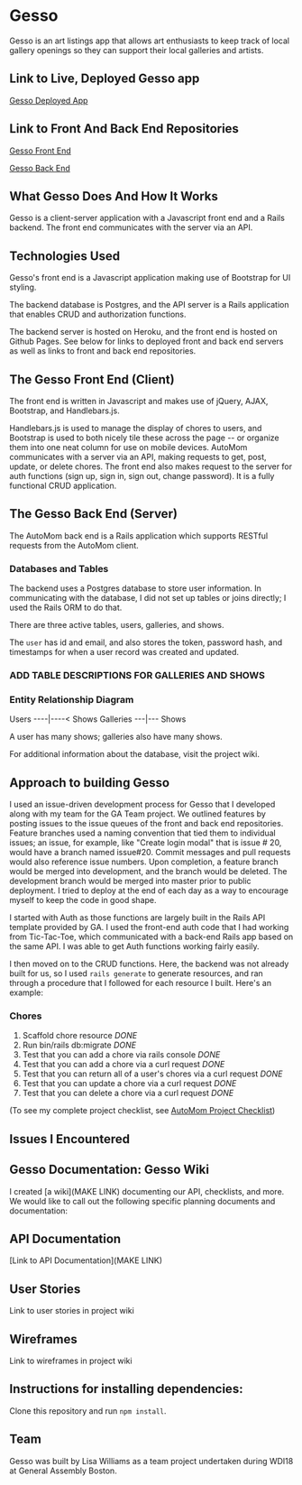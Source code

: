 # Gesso

Gesso is an art listings app that allows art enthusiasts to keep track of
local gallery openings so they can support their local galleries and artists.


## Link to Live, Deployed Gesso app

[Gesso Deployed App](https://lisawilliams.github.io/gesso/)

## Link to Front And Back End Repositories

[Gesso Front End](https://github.com/lisawilliams/gesso)

[Gesso Back End](https://github.com/lisawilliams/gesso-api)

## What Gesso Does And How It Works

Gesso is a client-server application with a Javascript front end and a Rails
backend. The front end communicates with the server via an API.

## Technologies Used

Gesso's front end is a Javascript application making use of Bootstrap for UI styling.

The backend database is Postgres, and the API server is a Rails application
that enables CRUD and authorization functions.


The backend server is hosted on Heroku, and the front end is hosted on Github Pages.
See below for links to deployed front and back end servers as well as
links to front and back end repositories.

## The Gesso Front End (Client)

The front end is written in Javascript and makes use of jQuery, AJAX,
Bootstrap, and Handlebars.js.

Handlebars.js is used to manage the display of chores to users, and Bootstrap
is used to both nicely tile these across the page -- or organize them into one
neat column for use on mobile devices. AutoMom communicates with a server
via an API, making requests to get, post, update, or delete chores. The front end
also makes request to the server for auth functions (sign up, sign in,
sign out, change password). It is a fully functional CRUD application.

## The Gesso Back End (Server)

The AutoMom back end is a Rails application which supports RESTful requests
from the AutoMom client.

### Databases and Tables

The backend uses a Postgres database to store user information. In communicating
with the database, I did not set up tables or joins directly; I used the Rails ORM to do that.

There are three active tables, users, galleries, and shows.

The `user` has id and email, and also stores the token, password hash, and timestamps
for when a user record was created and updated.

### ADD TABLE DESCRIPTIONS FOR GALLERIES AND SHOWS

### Entity Relationship Diagram

Users ----|----< Shows
Galleries ---|--- Shows

A user has many shows; galleries also have many shows.

For additional information about the database, visit the project wiki.

## Approach to building Gesso

I used an issue-driven development process for Gesso that I developed along
with my team for the GA Team project. We outlined features by posting
issues to the issue queues of the front and back end repositories.
Feature branches used a naming convention that tied them to individual issues;
an issue, for example, like "Create login modal" that is issue # 20, would
have a branch named issue#20. Commit messages and pull requests would also reference
issue numbers. Upon completion, a feature branch would be merged into development,
and the branch would be deleted. The development branch would be merged into master
prior to public deployment. I tried to deploy at the end of each day as a way
to encourage myself to keep the code in good shape.

I started with Auth as those functions are largely built in the Rails API template
provided by GA. I used the front-end auth code that I had working from Tic-Tac-Toe,
which communicated with a back-end Rails app based on the same API. I was able to get Auth
functions working fairly easily.

I then moved on to the CRUD functions. Here, the backend was not already built for us,
so I used `rails generate` to generate resources, and ran through a procedure that I
followed for each resource I built. Here's an example:

### Chores

1. Scaffold chore resource *DONE*
2. Run bin/rails db:migrate *DONE*
3. Test that you can add a chore via rails console *DONE*
4. Test that you can add a chore via a curl request *DONE*
5. Test that you can return all of a user's chores via a curl request *DONE*
6. Test that you can update a chore via a curl request *DONE*
7. Test that you can delete a chore via a curl request *DONE*

(To see my complete project checklist, see [AutoMom Project Checklist](https://github.com/lisawilliams/auto-mom-front/blob/master/checklist.md))

## Issues I Encountered


## Gesso Documentation: Gesso Wiki

I created [a wiki](MAKE LINK) documenting our API, checklists, and more. We would like to call out the following specific planning documents and documentation:

## API Documentation

[Link to API Documentation](MAKE LINK)


## User Stories

Link to user stories in project wiki

## Wireframes

Link to wireframes in project wiki

## Instructions for installing dependencies:

Clone this repository and run `npm install`.

## Team

Gesso was built by Lisa Williams as a team project undertaken during WDI18 at General Assembly Boston.
